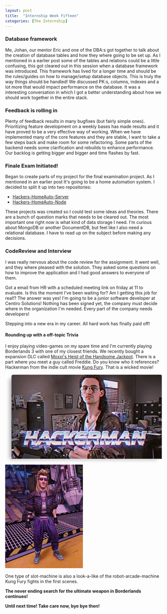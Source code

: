 ```yaml
---
layout: post
title:  "Internship Week Fifteen"
categories: [The Internship]
---
```


### Database framework

Me, Johan, our mentor Eric and one of the DBA:s got together to talk about the creation of database tables and how they where going to be set up. As I mentioned in a earlier post some of the tables and relations could be a little confusing, this got cleared out in this session when a database framework was introduced. This framework has lived for a longer time and should be the rules/guides on how to manage/setup database objects. This is truly the way things should be handled! 
We discussed PK:s, columns, indexes and a lot more that would impact performance on the database.
It was a interesting conversation in which I got a better understanding about how we should work together in the entire stack.

### Feedback is rolling in

Plenty of feedback results in many bugfixes (but fairly simple ones). Prioritizing feature development on a weekly bases has made results and it have proved to be a very effective way of working. When we have implemented many of the core features and they are stable, I want to take a few steps back and make room for some refactoring. Some parts of the backend needs some clarification and rebuilds to enhance performance. Our backlog is getting bigger and bigger and time flashes by fast.

### Finale Exam Initiated!

Began to create parts of my project for the final examination project. 
As I mentioned in an earlier post It's going to be a home automation system. I decided to split it up into two repositories:

* [Hackers-HomeAuto-Server](https://github.com/wiseby/Hackers-HomeAuto-Server)
* [Hackers-HomeAuto-Node](https://github.com/wiseby/Hackers-HomeAuto-Node)

These projects was created so I could test some ideas and theories. There are a bunch of question marks that needs to be cleared out.
The most important one right now is what kind of data storage I need. I'm curious about MongoDB or another DocumentDB, but feel like I also need a relational database. I have to read up on the subject before making any decisions.

### CodeReview and Interview

I was really nervous about the code review for the assignment. It went well, and they where pleased with the solution. They asked some questions on how to improve the application and I had good answers to everyone of them. 

Got a email from HR with a scheduled meeting link on friday at 11 to evaluate. Is this the moment I've been waiting for? Am I getting this job for real!?
The answer was yes! I'm going to be a junior software developer at Centiro Solutions! Nothing has been signed yet, the company must decide where in the organization I'm needed. Every part of the company needs developers!

Stepping into a new era in my career. All hard work has finally paid off!

#### Rounding up with a off-topic Trivia

I enjoy playing video-games on my spare time and I'm currently playing Borderlands 3 with one of my closest friends. We recently bought a expansion DLC called [Moxxi's Heist of the Handsome Jackpot](https://borderlands.com/en-US/handsomejackpot/). There is a part where you meet a guy called Freddie. Do you know who it references? Hackerman from the indie cult movie [Kung Fury](https://www.imdb.com/title/tt3472226/). That is a wicked movie!

<div class="row">
  <div class="col">
    <img src="/assets/images/hackerman-with-text.jpg">
  </div>
  <div class="col">
    <img src="/assets/images/freddie-hackerman.jpg" width=250px>
  </div>
</div>

One type of slot-machine is also a look-a-like of the robot-arcade-machine Kung Fury fights in the first scenes.

**The never ending search for the ultimate weapon in Borderlands continues!**

**Until next time! Take care now, bye bye then!**